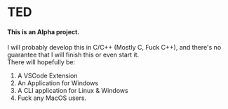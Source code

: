 # TED
#### This is an Alpha project.
I will probably develop this in C/C++ (Mostly C, Fuck C++), and there's no guarantee that I will finish this or even start it.  
There will hopefully be: 
1. A VSCode Extension
2. An Application for Windows
3. A CLI application for Linux & Windows
4. Fuck any MacOS users.
